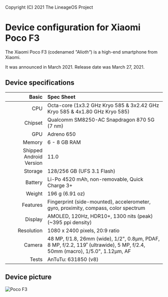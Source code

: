 Copyright (C) 2021 The LineageOS Project

Device configuration for Xiaomi Poco F3
=========================================

The Xiaomi Poco F3 (codenamed _"Alioth"_) is a high-end smartphone from Xiaomi.

It was announced in March 2021. Release date was March 27, 2021.

## Device specifications

Basic   | Spec Sheet
-------:|:-------------------------
CPU     | Octa-core (1x3.2 GHz Kryo 585 & 3x2.42 GHz Kryo 585 & 4x1.80 GHz Kryo 585)
Chipset | Qualcomm SM8250-AC Snapdragon 870 5G (7 nm)
GPU     | Adreno 650
Memory  | 6 - 8 GB RAM
Shipped Android Version | 11.0
Storage | 128/256 GB (UFS 3.1 Flash)
Battery | Li-Po 4520 mAh, non-removable, Quick Charge 3+
Weight | 196 g (6.91 oz)
Features | Fingerprint (side-mounted), accelerometer, gyro, proximity, compass, color spectrum
Display | AMOLED, 120Hz, HDR10+, 1300 nits (peak) (~395 ppi density)
Resolution | 1080 x 2400 pixels, 20:9 ratio
Camera  | 48 MP, f/1.8, 26mm (wide), 1/2", 0.8µm, PDAF, 8 MP, f/2.2, 119˚ (ultrawide), 5 MP, f/2.4, 50mm (macro), 1/5.0", 1.12µm, AF
Tests  | AnTuTu: 631850 (v8)

## Device picture

![Poco F3](https://www.devicespecifications.com/images/model/c79d55ee/320/main.jpg "Poco F3 in black")
